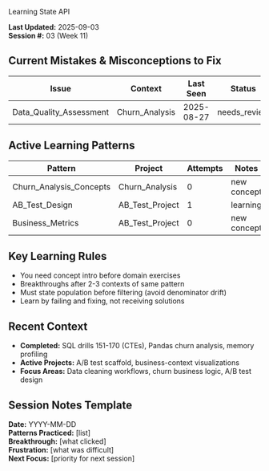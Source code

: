 Learning State API

**Last Updated:** 2025-09-03  
**Session #:** 03 (Week 11)

## Current Mistakes & Misconceptions to Fix
| Issue | Context | Last Seen | Status |
|-------|---------|-----------|---------|
| Data_Quality_Assessment | Churn_Analysis | 2025-08-27 | needs_review |

## Active Learning Patterns
| Pattern | Project | Attempts | Notes |
|---------|---------|----------|-------|
| Churn_Analysis_Concepts | Churn_Analysis | 0 | new concept |
| AB_Test_Design | AB_Test_Project | 1 | learning |
| Business_Metrics | AB_Test_Project | 0 | new concept |

## Key Learning Rules
- You need concept intro before domain exercises
- Breakthroughs after 2-3 contexts of same pattern  
- Must state population before filtering (avoid denominator drift)
- Learn by failing and fixing, not receiving solutions

## Recent Context
- **Completed:** SQL drills 151-170 (CTEs), Pandas churn analysis, memory profiling
- **Active Projects:** A/B test scaffold, business-context visualizations
- **Focus Areas:** Data cleaning workflows, churn business logic, A/B test design

## Session Notes Template
**Date:** YYYY-MM-DD  
**Patterns Practiced:** [list]  
**Breakthrough:** [what clicked]  
**Frustration:** [what was difficult]  
**Next Focus:** [priority for next session]